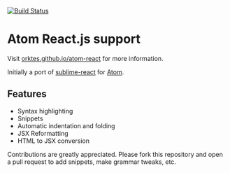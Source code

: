 [![Build Status](https://travis-ci.org/orktes/atom-react.svg?branch=master)](https://travis-ci.org/orktes/atom-react)

# Atom React.js support

Visit [orktes.github.io/atom-react](https://orktes.github.io/atom-react) for more information.

Initially a port of [sublime-react](https://github.com/reactjs/sublime-react) for [Atom](https://github.com/atom/atom).

## Features

- Syntax highlighting
- Snippets
- Automatic indentation and folding
- JSX Reformatting
- HTML to JSX conversion

Contributions are greatly appreciated. Please fork this repository and open a pull request to add snippets, make grammar tweaks, etc.
